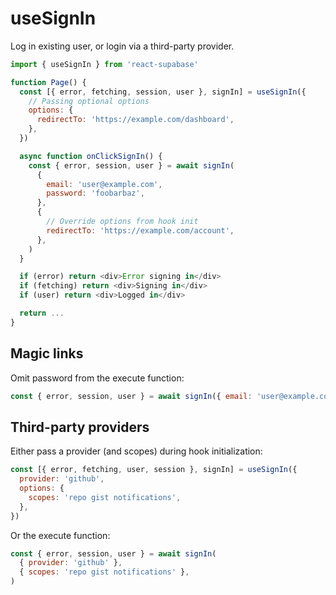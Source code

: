 # useSignIn

Log in existing user, or login via a third-party provider.

```js
import { useSignIn } from 'react-supabase'

function Page() {
  const [{ error, fetching, session, user }, signIn] = useSignIn({
    // Passing optional options
    options: {
      redirectTo: 'https://example.com/dashboard',
    },
  })

  async function onClickSignIn() {
    const { error, session, user } = await signIn(
      {
        email: 'user@example.com',
        password: 'foobarbaz',
      },
      {
        // Override options from hook init
        redirectTo: 'https://example.com/account',
      },
    )
  }

  if (error) return <div>Error signing in</div>
  if (fetching) return <div>Signing in</div>
  if (user) return <div>Logged in</div>

  return ...
}
```

## Magic links

Omit password from the execute function:

```js
const { error, session, user } = await signIn({ email: 'user@example.com' })
```

## Third-party providers

Either pass a provider (and scopes) during hook initialization:

```js
const [{ error, fetching, user, session }, signIn] = useSignIn({
  provider: 'github',
  options: {
    scopes: 'repo gist notifications',
  },
})
```

Or the execute function:

```js
const { error, session, user } = await signIn(
  { provider: 'github' },
  { scopes: 'repo gist notifications' },
)
```

